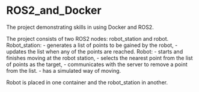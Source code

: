 # ROS2_and_Docker
The project demonstrating skills in using Docker and ROS2.

The project consists of two ROS2 nodes: robot_station and robot.
Robot_station:
    - generates a list of points to be gained by the robot,
    - updates the list when any of the points are reached.
Robot:
    - starts and finishes moving at the robot station,
    - selects the nearest point from the list of points as the target,
    - communicates with the server to remove a point from the list.
    - has a simulated way of moving.

Robot is placed in one container and the robot_station in another.
